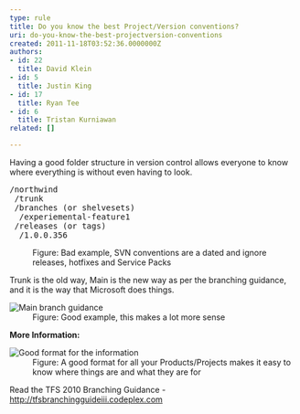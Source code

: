 ```yaml
---
type: rule
title: Do you know the best Project/Version conventions?
uri: do-you-know-the-best-projectversion-conventions
created: 2011-11-18T03:52:36.0000000Z
authors:
- id: 22
  title: David Klein
- id: 5
  title: Justin King
- id: 17
  title: Ryan Tee
- id: 6
  title: Tristan Kurniawan
related: []

---
```




<span class='intro'> <p>Having a good folder structure in version control allows everyone to know where everything is without even having to look.​</p> </span>

<dl><pre>/northwind
 /trunk
 /branches (or shelvesets)
  /experiemental-feature1
 /releases (or tags)
  /1.0.0.356</pre>
<dd>Figure&#58; Bad example, SVN conventions are a dated and ignore releases, hotfixes and Service Packs </dd></dl>
<p>Trunk is the old way, Main is the new way as per the branching guidance, and it is the way that Microsoft does things.</p>
<dl><dt><img alt="Main branch guidance " src="/PublishingImages/BranchGuidance.jpg" /></dt>
<dd>Figure&#58; Good example, this makes a lot more sense </dd></dl>
<b>More Information&#58;</b> <dl><dt class="ssw-rteStyle-ImageArea"><img alt="Good format for the information" src="/PublishingImages/GoodFormatForInfo.jpg" /></dt>
<dd>Figure&#58; A good format for all your Products/Projects makes it easy to know where things are and what they are for </dd></dl>
<p>Read the TFS 2010 Branching Guidance - <a href="http&#58;//tfsbranchingguideiii.codeplex.com/">http&#58;//tfsbranchingguideiii.codeplex.com</a></p>


